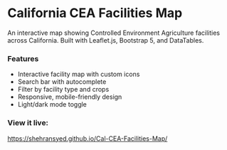 # California CEA Facilities Map

An interactive map showing Controlled Environment Agriculture facilities across California. Built with Leaflet.js, Bootstrap 5, and DataTables.

### Features
- Interactive facility map with custom icons
- Search bar with autocomplete
- Filter by facility type and crops
- Responsive, mobile-friendly design
- Light/dark mode toggle

### View it live:
https://shehransyed.github.io/Cal-CEA-Facilities-Map/
